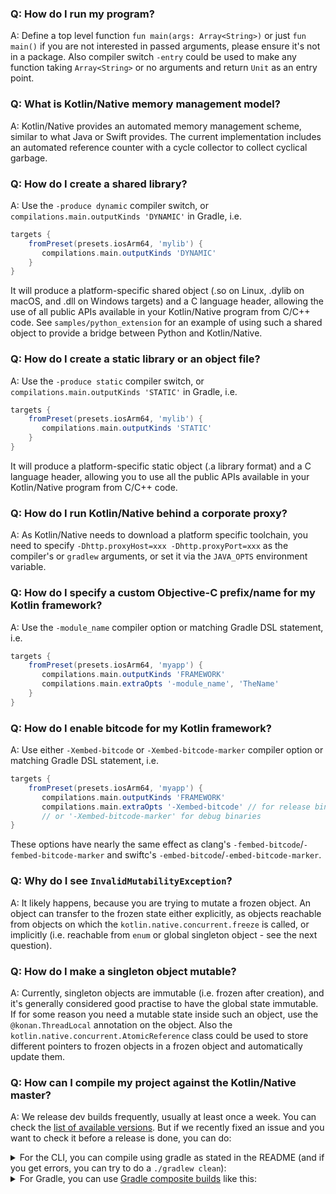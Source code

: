 ### Q: How do I run my program?

A: Define a top level function `fun main(args: Array<String>)` or just  `fun main()` if you are not interested
in passed arguments, please ensure it's not in a package.
Also compiler switch `-entry` could be used to make any function taking `Array<String>` or no arguments
and return `Unit` as an entry point.


### Q: What is Kotlin/Native memory management model?

A: Kotlin/Native provides an automated memory management scheme, similar to what Java or Swift provides.
The current implementation includes an automated reference counter with a cycle collector to collect cyclical
garbage.


### Q: How do I create a shared library?

A: Use the `-produce dynamic` compiler switch, or `compilations.main.outputKinds 'DYNAMIC'` in Gradle, i.e.
```groovy
targets {
    fromPreset(presets.iosArm64, 'mylib') {
       compilations.main.outputKinds 'DYNAMIC'
    }
}
```
It will produce a platform-specific shared object (.so on Linux, .dylib on macOS, and .dll on Windows targets) and a
C language header, allowing the use of all public APIs available in your Kotlin/Native program from C/C++ code.
See `samples/python_extension` for an example of using such a shared object to provide a bridge between Python and
Kotlin/Native.


### Q: How do I create a static library or an object file?

A: Use the `-produce static` compiler switch, or `compilations.main.outputKinds 'STATIC'` in Gradle, i.e.
```groovy
targets {
    fromPreset(presets.iosArm64, 'mylib') {
       compilations.main.outputKinds 'STATIC'
    }
}
```
It will produce a platform-specific static object (.a library format) and a C language header, allowing you to
use all the public APIs available in your Kotlin/Native program from C/C++ code.


### Q: How do I run Kotlin/Native behind a corporate proxy?

A: As Kotlin/Native needs to download a platform specific toolchain, you need to specify
`-Dhttp.proxyHost=xxx -Dhttp.proxyPort=xxx` as the compiler's or `gradlew` arguments,
or set it via the `JAVA_OPTS` environment variable.


### Q: How do I specify a custom Objective-C prefix/name for my Kotlin framework?

A: Use the `-module_name` compiler option or matching Gradle DSL statement, i.e.



```groovy
targets {
    fromPreset(presets.iosArm64, 'myapp') {
       compilations.main.outputKinds 'FRAMEWORK'
       compilations.main.extraOpts '-module_name', 'TheName'
    }
}
```



### Q: How do I enable bitcode for my Kotlin framework?

A: Use either `-Xembed-bitcode` or `-Xembed-bitcode-marker` compiler option
or matching Gradle DSL statement, i.e.



```groovy
targets {
    fromPreset(presets.iosArm64, 'myapp') {
       compilations.main.outputKinds 'FRAMEWORK'
       compilations.main.extraOpts '-Xembed-bitcode' // for release binaries
       // or '-Xembed-bitcode-marker' for debug binaries
}
```

These options have nearly the same effect as clang's `-fembed-bitcode`/`-fembed-bitcode-marker`
and swiftc's `-embed-bitcode`/`-embed-bitcode-marker`.



### Q: Why do I see `InvalidMutabilityException`?

A: It likely happens, because you are trying to mutate a frozen object. An object can transfer to the
frozen state either explicitly, as objects reachable from objects on which the `kotlin.native.concurrent.freeze` is called,
or implicitly (i.e. reachable from `enum` or global singleton object - see the next question).


### Q: How do I make a singleton object mutable?

A: Currently, singleton objects are immutable (i.e. frozen after creation), and it's generally considered
good practise to have the global state immutable. If for some reason you need a mutable state inside such an
object, use the `@konan.ThreadLocal` annotation on the object. Also the `kotlin.native.concurrent.AtomicReference` class could be
used to store different pointers to frozen objects in a frozen object and automatically update them.

### Q: How can I compile my project against the Kotlin/Native master?

A: We release dev builds frequently, usually at least once a week. You can check the [list of available versions](https://bintray.com/jetbrains/kotlin-native-dependencies/kotlin-native-gradle-plugin). But if we recently fixed an issue and you want to check it before a release is done, you can do:

<details>
    
<summary>For the CLI, you can compile using gradle as stated in the README (and if you get errors, you can try to do a <code>./gradlew clean</code>):</summary>



```bash
./gradlew dependencies:update
./gradlew dist distPlatformLibs
```




You can then set the `KONAN_HOME` env variable to the generated `dist` folder in the git repository.

</details>

<details>
<summary>For Gradle, you can use <a href="https://docs.gradle.org/current/userguide/composite_builds.html">Gradle composite builds</a> like this:</summary>




```bash
# Set with the path of your kotlin-native clone
export KONAN_REPO=$PWD/../kotlin-native

# Run this once since it is costly, you can remove the `clean` task if not big changes were made from the last time you did this
pushd $KONAN_REPO && git pull && ./gradlew clean dependencies:update dist distPlatformLibs && popd

# In your project, you set have to the konan.home property, and include as composite the shared and gradle-plugin builds
./gradlew check -Pkonan.home=$KONAN_REPO/dist --include-build $KONAN_REPO/shared --include-build $KONAN_REPO/tools/kotlin-native-gradle-plugin
```



</details>
